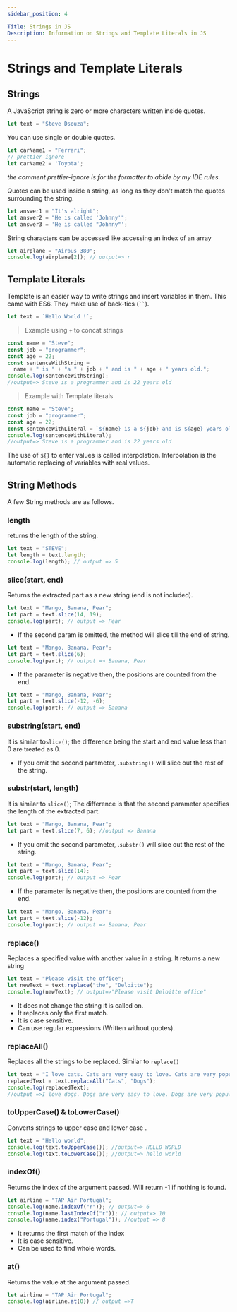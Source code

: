 ```yaml
---
sidebar_position: 4

Title: Strings in JS
Description: Information on Strings and Template Literals in JS
---
```


# Strings and Template Literals

## Strings

A JavaScript string is zero or more characters written inside quotes.

```javascript
let text = "Steve Dsouza";
```

You can use single or double quotes.

```javascript
let carName1 = "Ferrari";
// prettier-ignore
let carName2 = 'Toyota';
```

_the comment prettier-ignore is for the formatter to abide by my IDE rules_.

Quotes can be used inside a string, as long as they don't match the quotes surrounding the string.

```javascript
let answer1 = "It's alright";
let answer2 = "He is called 'Johnny'";
let answer3 = 'He is called "Johnny"';
```

String characters can be accessed like accessing an index of an array

```js
let airplane = "Airbus 380";
console.log(airplane[2]); // output=> r
```

## Template Literals

Template is an easier way to write strings and insert variables in them. This came with ES6. They make use of back-tics (**` `` `**).

```javascript
let text = `Hello World !`;
```

> Example using `+` to concat strings

```javascript
const name = "Steve";
const job = "programmer";
const age = 22;
const sentenceWithString =
  name + " is " + "a " + job + " and is " + age + " years old.";
console.log(sentenceWithString);
//output=> Steve is a programmer and is 22 years old
```

> Example with Template literals

```javascript
const name = "Steve";
const job = "programmer";
const age = 22;
const sentenceWithLiteral = `${name} is a ${job} and is ${age} years old `;
console.log(sentenceWithLiteral);
//output=> Steve is a programmer and is 22 years old
```

The use of `${}` to enter values is called interpolation. Interpolation is the automatic replacing of variables with real values.

## String Methods

A few String methods are as follows.

### length

returns the length of the string.

```javascript
let text = "STEVE";
let length = text.length;
console.log(length); // output => 5
```

### slice(start, end)

Returns the extracted part as a new string (end is not included).

```javascript
let text = "Mango, Banana, Pear";
let part = text.slice(14, 19);
console.log(part); // output => Pear
```

- If the second param is omitted, the method will slice till the end of string.

```javascript
let text = "Mango, Banana, Pear";
let part = text.slice(6);
console.log(part); // output => Banana, Pear
```

- If the parameter is negative then, the positions are counted from the end.

```javascript
let text = "Mango, Banana, Pear";
let part = text.slice(-12, -6);
console.log(part); // output => Banana
```

### substring(start, end)

It is similar to`slice()`; the difference being the start and end value less than 0 are treated as 0.

- If you omit the second parameter, .`substring()` will slice out the rest of the string.

### substr(start, length)

It is similar to `slice()`; The difference is that the second parameter specifies the length of the extracted part.

```javascript
let text = "Mango, Banana, Pear";
let part = text.slice(7, 6); //output => Banana
```

- If you omit the second parameter, .`substr()` will slice out the rest of the string.

```javascript
let text = "Mango, Banana, Pear";
let part = text.slice(14);
console.log(part); // output => Pear
```

- If the parameter is negative then, the positions are counted from the end.

```javascript
let text = "Mango, Banana, Pear";
let part = text.slice(-12);
console.log(part); // output => Banana, Pear
```

### replace()

Replaces a specified value with another value in a string. It returns a new string

```javascript
let text = "Please visit the office";
let newText = text.replace("the", "Deloitte");
console.log(newText); // output=>"Please visit Deloitte office"
```

- It does not change the string it is called on.
- It replaces only the first match.
- It is case sensitive.
- Can use regular expressions (Written without quotes).

### replaceAll()

Replaces all the strings to be replaced. Similar to `replace()`

```javascript
let text = "I love cats. Cats are very easy to love. Cats are very popular.";
replacedText = text.replaceAll("Cats", "Dogs");
console.log(replacedText);
//output =>I love dogs. Dogs are very easy to love. Dogs are very popular.
```

### toUpperCase() & toLowerCase()

Converts strings to upper case and lower case .

```javascript
let text = "Hello world";
console.log(text.toUpperCase()); //output=> HELLO WORLD
console.log(text.toLowerCase()); //output=> hello world
```

### indexOf()

Returns the index of the argument passed. Will return -1 if nothing is found.

```js
let airline = "TAP Air Portugal";
console.log(name.indexOf("r")); // output=> 6
console.log(name.lastIndexOf("r")); // output=> 10
console.log(name.index("Portugal")); //output => 8
```

- It returns the first match of the index
- It is case sensitive.
- Can be used to find whole words.

### at()
Returns the value at the argument passed.
```js
let airline = "TAP Air Portugal";
console.log(airline.at(0)) // output =>T
````